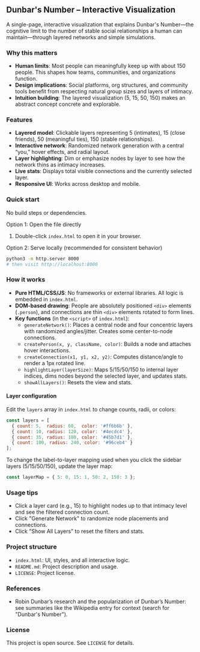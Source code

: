 ## Dunbar's Number – Interactive Visualization

A single-page, interactive visualization that explains Dunbar's Number—the cognitive limit to the number of stable social relationships a human can maintain—through layered networks and simple simulations.

### Why this matters
- **Human limits**: Most people can meaningfully keep up with about 150 people. This shapes how teams, communities, and organizations function.
- **Design implications**: Social platforms, org structures, and community tools benefit from respecting natural group sizes and layers of intimacy.
- **Intuition building**: The layered visualization (5, 15, 50, 150) makes an abstract concept concrete and explorable.

### Features
- **Layered model**: Clickable layers representing 5 (intimates), 15 (close friends), 50 (meaningful ties), 150 (stable relationships).
- **Interactive network**: Randomized network generation with a central “you,” hover effects, and radial layout.
- **Layer highlighting**: Dim or emphasize nodes by layer to see how the network thins as intimacy increases.
- **Live stats**: Displays total visible connections and the currently selected layer.
- **Responsive UI**: Works across desktop and mobile.

### Quick start
No build steps or dependencies.

Option 1: Open the file directly
1. Double-click `index.html` to open it in your browser.

Option 2: Serve locally (recommended for consistent behavior)
```bash
python3 -m http.server 8000
# then visit http://localhost:8000
```

### How it works
- **Pure HTML/CSS/JS**: No frameworks or external libraries. All logic is embedded in `index.html`.
- **DOM-based drawing**: People are absolutely positioned `<div>` elements (`.person`), and connections are thin `<div>` elements rotated to form lines.
- **Key functions** (in the `<script>` of `index.html`):
  - `generateNetwork()`: Places a central node and four concentric layers with randomized angles/jitter. Creates some center-to-node connections.
  - `createPerson(x, y, className, color)`: Builds a node and attaches hover interactions.
  - `createConnection(x1, y1, x2, y2)`: Computes distance/angle to render a 1px rotated line.
  - `highlightLayer(layerSize)`: Maps 5/15/50/150 to internal layer indices, dims nodes beyond the selected layer, and updates stats.
  - `showAllLayers()`: Resets the view and stats.

#### Layer configuration
Edit the `layers` array in `index.html` to change counts, radii, or colors:
```javascript
const layers = [
  { count: 5,  radius: 60,  color: '#ff6b6b' },
  { count: 10, radius: 120, color: '#4ecdc4' },
  { count: 35, radius: 180, color: '#45b7d1' },
  { count: 100, radius: 240, color: '#96ceb4' }
];
```

To change the label-to-layer mapping used when you click the sidebar layers (5/15/50/150), update the layer map:
```javascript
const layerMap = { 5: 0, 15: 1, 50: 2, 150: 3 };
```

### Usage tips
- Click a layer card (e.g., 15) to highlight nodes up to that intimacy level and see the filtered connection count.
- Click "Generate Network" to randomize node placements and connections.
- Click "Show All Layers" to reset the filters and stats.

### Project structure
- `index.html`: UI, styles, and all interactive logic.
- `README.md`: Project description and usage.
- `LICENSE`: Project license.

### References
- Robin Dunbar’s research and the popularization of Dunbar’s Number: see summaries like the Wikipedia entry for context (search for "Dunbar's Number").

### License
This project is open source. See `LICENSE` for details.
